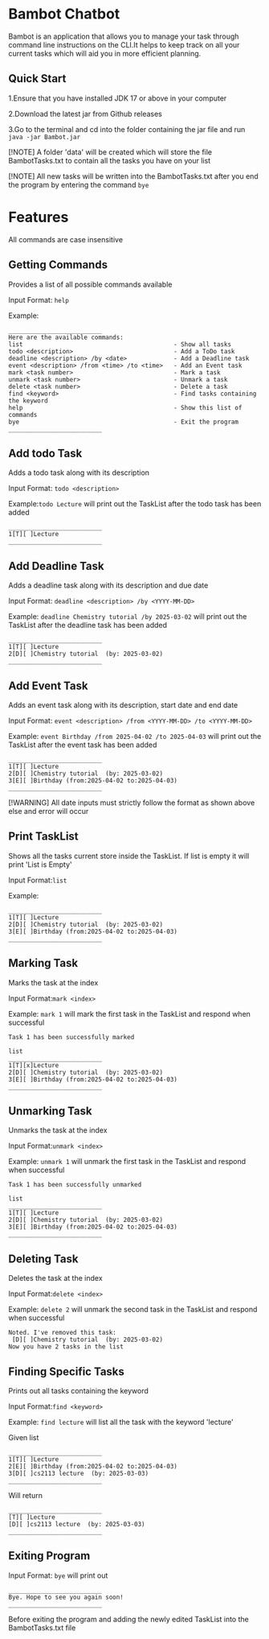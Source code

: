 # Bambot Chatbot
Bambot is an application that allows you to manage your task through command line instructions
on the CLI.It helps to keep track on all your current tasks which will aid you in more efficient
planning.

## Quick Start
1.Ensure that you have installed JDK 17 or above in your computer

2.Download the latest jar from Github releases

3.Go to the terminal and cd into the folder containing the jar file and run ```java -jar Bambot.jar```

[!NOTE]
A folder 'data' will be created which will store the file BambotTasks.txt to contain all the tasks you have on your list

[!NOTE]
All new tasks will be written into the BambotTasks.txt after you end the program by entering the command ```bye```

# Features
All commands are case insensitive
## Getting Commands
Provides a list of all possible commands available

Input Format: ```help```

Example:
```
__________________________
Here are the available commands:
list                                          - Show all tasks
todo <description>                            - Add a ToDo task
deadline <description> /by <date>             - Add a Deadline task
event <description> /from <time> /to <time>   - Add an Event task
mark <task number>                            - Mark a task
unmark <task number>                          - Unmark a task
delete <task number>                          - Delete a task
find <keyword>                                - Find tasks containing the keyword
help                                          - Show this list of commands
bye                                           - Exit the program
__________________________
```

## Add todo Task
Adds a todo task along with its description

Input Format: ```todo <description>```

Example:```todo Lecture```
will print out the TaskList after the todo task has been added
```
__________________________
1[T][ ]Lecture
__________________________
```

## Add Deadline Task
Adds a deadline task along with its description and due date

Input Format: ```deadline <description> /by <YYYY-MM-DD>```

Example: ```deadline Chemistry tutorial /by 2025-03-02```
will print out the TaskList after the deadline task has been added
```
__________________________
1[T][ ]Lecture
2[D][ ]Chemistry tutorial  (by: 2025-03-02)
__________________________
```

## Add Event Task
Adds an event task along with its description, start date and end date

Input Format: ```event <description> /from <YYYY-MM-DD> /to <YYYY-MM-DD>```

Example: ```event Birthday /from 2025-04-02 /to 2025-04-03``` will print out the TaskList after the event task has been added
```
__________________________
1[T][ ]Lecture
2[D][ ]Chemistry tutorial  (by: 2025-03-02)
3[E][ ]Birthday (from:2025-04-02 to:2025-04-03)
__________________________
```
[!WARNING]
All date inputs must strictly follow the format as shown above else and error will occur

## Print TaskList
Shows all the tasks current store inside the TaskList. If list is empty it will print 'List is Empty'

Input Format:```list```

Example:
```
__________________________
1[T][ ]Lecture
2[D][ ]Chemistry tutorial  (by: 2025-03-02)
3[E][ ]Birthday (from:2025-04-02 to:2025-04-03)
__________________________
```

## Marking Task
Marks the task at the index 

Input Format:```mark <index>```

Example: ```mark 1``` will mark the first task in the TaskList and respond when successful
```
Task 1 has been successfully marked
```
```
list
__________________________
1[T][x]Lecture
2[D][ ]Chemistry tutorial  (by: 2025-03-02)
3[E][ ]Birthday (from:2025-04-02 to:2025-04-03)
__________________________
```

## Unmarking Task
Unmarks the task at the index

Input Format:```unmark <index>```

Example: ```unmark 1``` will unmark the first task in the TaskList and respond when successful
```
Task 1 has been successfully unmarked
```
```
list
__________________________
1[T][ ]Lecture
2[D][ ]Chemistry tutorial  (by: 2025-03-02)
3[E][ ]Birthday (from:2025-04-02 to:2025-04-03)
__________________________
```

## Deleting Task
Deletes the task at the index

Input Format:```delete <index>```

Example: ```delete 2``` will unmark the second task in the TaskList and respond when successful
```
Noted. I've removed this task:
 [D][ ]Chemistry tutorial  (by: 2025-03-02)
Now you have 2 tasks in the list
```

## Finding Specific Tasks
Prints out all tasks containing the keyword 

Input Format:```find <keyword>```

Example: ```find lecture``` will list all the task with the keyword 'lecture'

Given list
```
__________________________
1[T][ ]Lecture
2[E][ ]Birthday (from:2025-04-02 to:2025-04-03)
3[D][ ]cs2113 lecture  (by: 2025-03-03)
__________________________
```
Will return
```
__________________________
[T][ ]Lecture
[D][ ]cs2113 lecture  (by: 2025-03-03)
__________________________
```

## Exiting Program
 Input Format: ```bye```  will print out

```
__________________________
Bye. Hope to see you again soon!
__________________________
```
Before exiting the program and adding the newly edited TaskList into the BambotTasks.txt file





